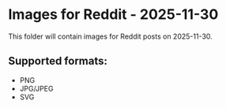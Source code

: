 # Images for Reddit - 2025-11-30

This folder will contain images for Reddit posts on 2025-11-30.

## Supported formats:
- PNG
- JPG/JPEG
- SVG
